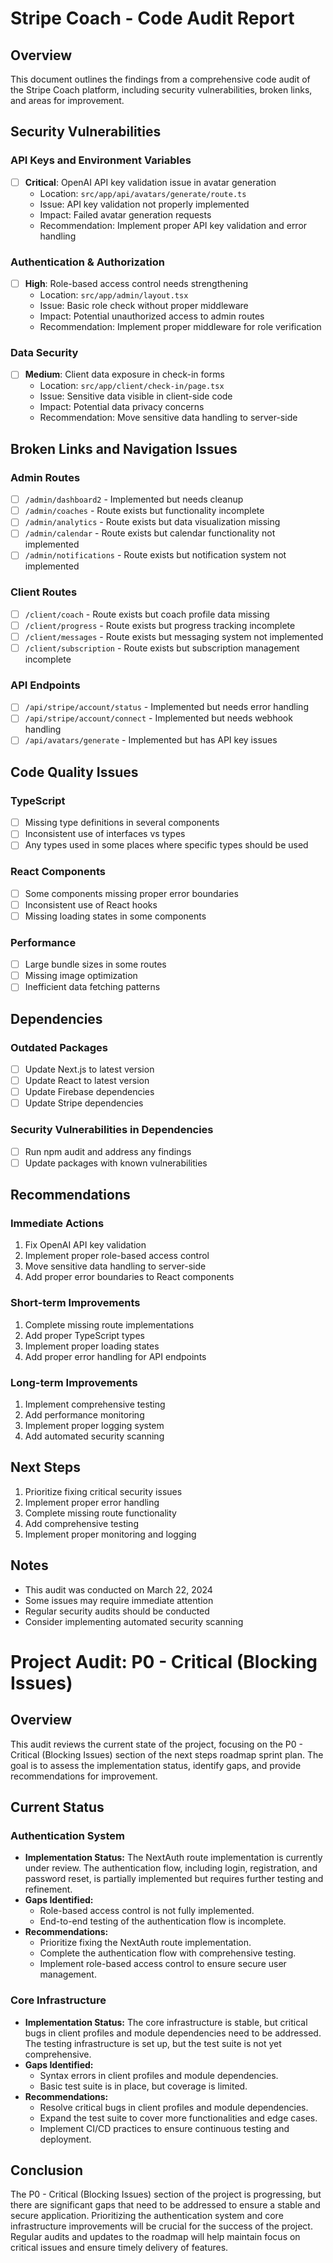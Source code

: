 # Stripe Coach - Code Audit Report

## Overview
This document outlines the findings from a comprehensive code audit of the Stripe Coach platform, including security vulnerabilities, broken links, and areas for improvement.

## Security Vulnerabilities

### API Keys and Environment Variables
- [ ] **Critical**: OpenAI API key validation issue in avatar generation
  - Location: `src/app/api/avatars/generate/route.ts`
  - Issue: API key validation not properly implemented
  - Impact: Failed avatar generation requests
  - Recommendation: Implement proper API key validation and error handling

### Authentication & Authorization
- [ ] **High**: Role-based access control needs strengthening
  - Location: `src/app/admin/layout.tsx`
  - Issue: Basic role check without proper middleware
  - Impact: Potential unauthorized access to admin routes
  - Recommendation: Implement proper middleware for role verification

### Data Security
- [ ] **Medium**: Client data exposure in check-in forms
  - Location: `src/app/client/check-in/page.tsx`
  - Issue: Sensitive data visible in client-side code
  - Impact: Potential data privacy concerns
  - Recommendation: Move sensitive data handling to server-side

## Broken Links and Navigation Issues

### Admin Routes
- [ ] `/admin/dashboard2` - Implemented but needs cleanup
- [ ] `/admin/coaches` - Route exists but functionality incomplete
- [ ] `/admin/analytics` - Route exists but data visualization missing
- [ ] `/admin/calendar` - Route exists but calendar functionality not implemented
- [ ] `/admin/notifications` - Route exists but notification system not implemented

### Client Routes
- [ ] `/client/coach` - Route exists but coach profile data missing
- [ ] `/client/progress` - Route exists but progress tracking incomplete
- [ ] `/client/messages` - Route exists but messaging system not implemented
- [ ] `/client/subscription` - Route exists but subscription management incomplete

### API Endpoints
- [ ] `/api/stripe/account/status` - Implemented but needs error handling
- [ ] `/api/stripe/account/connect` - Implemented but needs webhook handling
- [ ] `/api/avatars/generate` - Implemented but has API key issues

## Code Quality Issues

### TypeScript
- [ ] Missing type definitions in several components
- [ ] Inconsistent use of interfaces vs types
- [ ] Any types used in some places where specific types should be used

### React Components
- [ ] Some components missing proper error boundaries
- [ ] Inconsistent use of React hooks
- [ ] Missing loading states in some components

### Performance
- [ ] Large bundle sizes in some routes
- [ ] Missing image optimization
- [ ] Inefficient data fetching patterns

## Dependencies

### Outdated Packages
- [ ] Update Next.js to latest version
- [ ] Update React to latest version
- [ ] Update Firebase dependencies
- [ ] Update Stripe dependencies

### Security Vulnerabilities in Dependencies
- [ ] Run npm audit and address any findings
- [ ] Update packages with known vulnerabilities

## Recommendations

### Immediate Actions
1. Fix OpenAI API key validation
2. Implement proper role-based access control
3. Move sensitive data handling to server-side
4. Add proper error boundaries to React components

### Short-term Improvements
1. Complete missing route implementations
2. Add proper TypeScript types
3. Implement proper loading states
4. Add proper error handling for API endpoints

### Long-term Improvements
1. Implement comprehensive testing
2. Add performance monitoring
3. Implement proper logging system
4. Add automated security scanning

## Next Steps
1. Prioritize fixing critical security issues
2. Implement proper error handling
3. Complete missing route functionality
4. Add comprehensive testing
5. Implement proper monitoring and logging

## Notes
- This audit was conducted on March 22, 2024
- Some issues may require immediate attention
- Regular security audits should be conducted
- Consider implementing automated security scanning

# Project Audit: P0 - Critical (Blocking Issues)

## Overview
This audit reviews the current state of the project, focusing on the P0 - Critical (Blocking Issues) section of the next steps roadmap sprint plan. The goal is to assess the implementation status, identify gaps, and provide recommendations for improvement.

## Current Status

### Authentication System
- **Implementation Status:** The NextAuth route implementation is currently under review. The authentication flow, including login, registration, and password reset, is partially implemented but requires further testing and refinement.
- **Gaps Identified:**
  - Role-based access control is not fully implemented.
  - End-to-end testing of the authentication flow is incomplete.
- **Recommendations:**
  - Prioritize fixing the NextAuth route implementation.
  - Complete the authentication flow with comprehensive testing.
  - Implement role-based access control to ensure secure user management.

### Core Infrastructure
- **Implementation Status:** The core infrastructure is stable, but critical bugs in client profiles and module dependencies need to be addressed. The testing infrastructure is set up, but the test suite is not yet comprehensive.
- **Gaps Identified:**
  - Syntax errors in client profiles and module dependencies.
  - Basic test suite is in place, but coverage is limited.
- **Recommendations:**
  - Resolve critical bugs in client profiles and module dependencies.
  - Expand the test suite to cover more functionalities and edge cases.
  - Implement CI/CD practices to ensure continuous testing and deployment.

## Conclusion
The P0 - Critical (Blocking Issues) section of the project is progressing, but there are significant gaps that need to be addressed to ensure a stable and secure application. Prioritizing the authentication system and core infrastructure improvements will be crucial for the success of the project. Regular audits and updates to the roadmap will help maintain focus on critical issues and ensure timely delivery of features. 